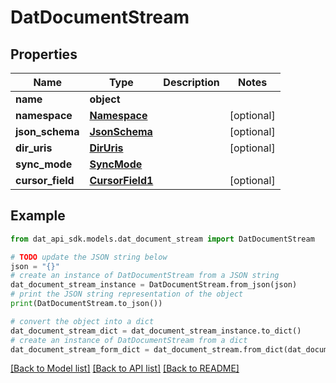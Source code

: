 # DatDocumentStream


## Properties

Name | Type | Description | Notes
------------ | ------------- | ------------- | -------------
**name** | **object** |  | 
**namespace** | [**Namespace**](Namespace.md) |  | [optional] 
**json_schema** | [**JsonSchema**](JsonSchema.md) |  | [optional] 
**dir_uris** | [**DirUris**](DirUris.md) |  | [optional] 
**sync_mode** | [**SyncMode**](SyncMode.md) |  | 
**cursor_field** | [**CursorField1**](CursorField1.md) |  | [optional] 

## Example

```python
from dat_api_sdk.models.dat_document_stream import DatDocumentStream

# TODO update the JSON string below
json = "{}"
# create an instance of DatDocumentStream from a JSON string
dat_document_stream_instance = DatDocumentStream.from_json(json)
# print the JSON string representation of the object
print(DatDocumentStream.to_json())

# convert the object into a dict
dat_document_stream_dict = dat_document_stream_instance.to_dict()
# create an instance of DatDocumentStream from a dict
dat_document_stream_form_dict = dat_document_stream.from_dict(dat_document_stream_dict)
```
[[Back to Model list]](../README.md#documentation-for-models) [[Back to API list]](../README.md#documentation-for-api-endpoints) [[Back to README]](../README.md)


